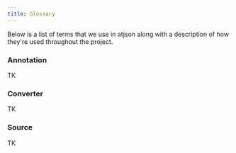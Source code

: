 ```yaml
---
title: Glossary
---
```


Below is a list of terms that we use in atjson along with a description of how they're used throughout the project.

### Annotation

TK

### Converter

TK

### Source

TK
